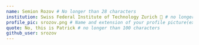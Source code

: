 ```yaml
---
name: Semion Rozov # No longer than 28 characters
institution: Swiss Federal Institute of Technology Zurich 🚩 # no longer than 58 characters
profile_pic: srozov.png # Name and extension of your profile picture(ex. mona.png)
quote: No, this is Patrick # no longer than 100 characters
github_user: srozov
---
```

